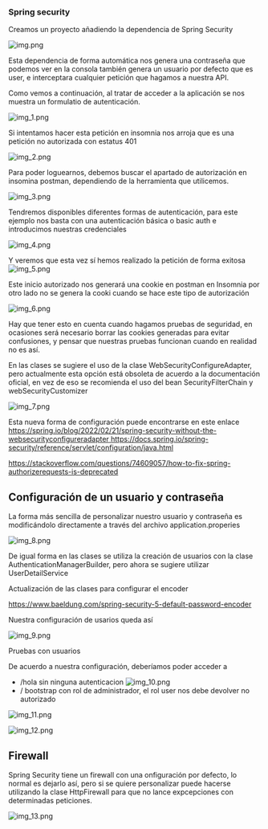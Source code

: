 ### Spring security

Creamos un proyecto añadiendo la dependencia de Spring Security

![img.png](img.png)

Esta dependencia de forma automática nos genera una contraseña que podemos ver en la consola también genera un usuario por defecto que es user, e interceptara cualquier petición
que hagamos a nuestra API.

Como vemos a continuación, al tratar de acceder a la aplicación se nos muestra
un formulatio de autenticación.



![img_1.png](img_1.png)

Si intentamos hacer esta petición en insomnia nos arroja que es una petición no autorizada con
estatus 401

![img_2.png](img_2.png)

Para poder loguearnos, debemos buscar el apartado de autorización en insomina postman,
dependiendo de la herramienta que utilicemos.

![img_3.png](img_3.png)

Tendremos disponibles diferentes formas de autenticación, para este ejemplo nos basta con
una autenticación básica o basic auth e introducimos nuestras credenciales

![img_4.png](img_4.png)

Y veremos que esta vez sí hemos realizado la petición de forma exitosa
![img_5.png](img_5.png)

Este inicio autorizado nos generará una cookie en postman
en Insomnia por otro lado no se genera la cooki cuando se hace
este tipo de autorización

![img_6.png](img_6.png)

Hay que tener esto en cuenta cuando hagamos pruebas de seguridad, en ocasiones será necesario
borrar las cookies generadas para evitar confusiones, y pensar que nuestras pruebas
funcionan cuando en realidad no es así.

En las clases se sugiere el uso de la clase WebSecurityConfigureAdapter, pero actualmente esta
opción está obsoleta de acuerdo a la documentación oficial, en vez de eso se recomienda el uso del bean
SecurityFilterChain y webSecurityCustomizer

![img_7.png](img_7.png)

Esta nueva forma de configuración puede encontrarse en este enlace
[https://spring.io/blog/2022/02/21/spring-security-without-the-websecurityconfigureradapter
]()
https://docs.spring.io/spring-security/reference/servlet/configuration/java.html

https://stackoverflow.com/questions/74609057/how-to-fix-spring-authorizerequests-is-deprecated


## Configuración de un usuario y contraseña

La forma más sencilla de personalizar nuestro usuario y contraseña es modificándolo directamente
a través del archivo application.properies


![img_8.png](img_8.png)

De igual forma en las clases se utiliza la creación de usuarios
con la clase AuthenticationManagerBuilder, pero ahora se sugiere
utilizar UserDetailService

Actualización de las clases para configurar el encoder

https://www.baeldung.com/spring-security-5-default-password-encoder

Nuestra configuración de usarios queda así


![img_9.png](img_9.png)

Pruebas con usuarios

De acuerdo a nuestra configuración, deberíamos poder
acceder a 
- /hola sin ninguna autenticacion
![img_10.png](img_10.png)
- / bootstrap con rol de administrador, el rol user nos debe devolver no autorizado

![img_11.png](img_11.png)

![img_12.png](img_12.png)


## Firewall
Spring Security tiene un firewall con una onfiguración por defecto,
lo normal es dejarlo así, pero si se quiere personalizar puede hacerse
utilizando la clase HttpFirewall para que no lance expcepciones
con determinadas peticiones.

![img_13.png](img_13.png)

